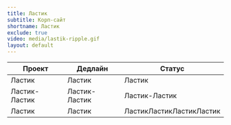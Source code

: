 ```yaml
---
title: Ластик
subtitle: Корп-сайт
shortname: Ластик
exclude: true
video: media/lastik-ripple.gif
layout: default
---
```




|Проект|Дедлайн|Статус|
|-|-|-|
|Ластик|Ластик|Ластик|
|Ластик-Ластик|Ластик-Ластик|Ластик-Ластик|
|Ластик|Ластик|ЛастикЛастикЛастикЛастик|
